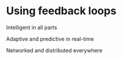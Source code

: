 # Using feedback loops

Intelligent in all parts 

Adaptive and predictive in real-time

Networked and distributed everywhere

